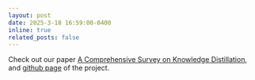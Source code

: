 ```yaml
---
layout: post
date: 2025-3-18 16:59:00-0400
inline: true
related_posts: false
---
```


Check out our paper <a href='https://arxiv.org/abs/2503.12067'>A Comprehensive Survey on Knowledge Distillation</a>, and <a href='https://github.com/IPL-sharif/KD_Survey'>github page</a> of the project.
